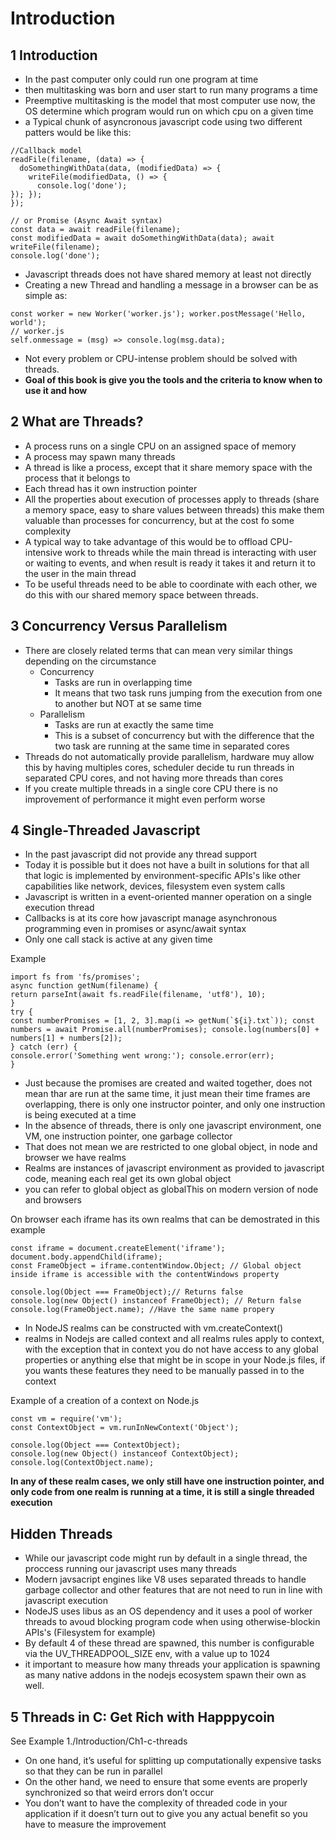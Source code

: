 # Introduction

## 1 Introduction

- In the past computer only could run one program at time
- then multitasking was born and user start to run many programs a time
- Preemptive multitasking is the model that most computer use now, the OS determine which program would run on which cpu on a given time
- a Typical chunk of asyncronous javascript code using two different patters would be like this:

```
//Callback model
readFile(filename, (data) => {
  doSomethingWithData(data, (modifiedData) => {
    writeFile(modifiedData, () => {
      console.log('done');
}); });
});

// or Promise (Async Await syntax)
const data = await readFile(filename);
const modifiedData = await doSomethingWithData(data); await writeFile(filename);
console.log('done');
```

- Javascript threads does not have shared memory at least not directly
- Creating a new Thread and handling a message in a browser can be as simple as:

```
const worker = new Worker('worker.js'); worker.postMessage('Hello, world');
// worker.js
self.onmessage = (msg) => console.log(msg.data);
```

- Not every problem or CPU-intense problem should be solved with threads.
- **Goal of this book is give you the tools and the criteria to know when to use it and how**

## 2 What are Threads?

- A process runs on a single CPU on an assigned space of memory
- A process may spawn many threads
- A thread is like a process, except that it share memory space with the process that it belongs to
- Each thread has it own instruction pointer
- All the properties about execution of processes apply to threads (share a memory space, easy to share values between threads) this make them valuable than processes for concurrency, but at the cost fo some complexity
- A typical way to take advantage of this would be to offload CPU-intensive work to threads while the main thread is interacting with user or waiting to events, and when result is ready it takes it and return it to the user in the main thread
- To be useful threads need to be able to coordinate with each other, we do this with our shared memory space between threads.

## 3 Concurrency Versus Parallelism

- There are closely related terms that can mean very similar things depending on the circumstance
  - Concurrency
    - Tasks are run in overlapping time
    - It means that two task runs jumping from the execution from one to another but NOT at se same time
  - Parallelism
    - Tasks are run at exactly the same time
    - This is a subset of concurrency but with the difference that the two task are running at the same time in separated cores
- Threads do not automatically provide parallelism, hardware muy allow this by having multiples cores, scheduler decide tu run threads in separated CPU cores, and not having more threads than cores
- If you create multiple threads in a single core CPU there is no improvement of performance it might even perform worse

## 4 Single-Threaded Javascript

- In the past javascript did not provide any thread support
- Today it is possible but it does not have a built in solutions for that all that logic is implemented by environment-specific APIs's like other capabilities like network, devices, filesystem even system calls
- Javascript is written in a event-oriented manner operation on a single execution thread
- Callbacks is at its core how javascript manage asynchronous programming even in promises or async/await syntax
- Only one call stack is active at any given time

Example

```
import fs from 'fs/promises';
async function getNum(filename) {
return parseInt(await fs.readFile(filename, 'utf8'), 10);
}
try {
const numberPromises = [1, 2, 3].map(i => getNum(`${i}.txt`)); const numbers = await Promise.all(numberPromises); console.log(numbers[0] + numbers[1] + numbers[2]);
} catch (err) {
console.error('Something went wrong:'); console.error(err);
}
```

- Just because the promises are created and waited together, does not mean thar are run at the same time, it just mean their time frames are overlapping, there is only one instructor pointer, and only one instruction is being executed at a time
- In the absence of threads, there is only one javascript environment, one VM, one instruction pointer, one garbage collector
- That does not mean we are restricted to one global object, in node and browser we have realms
- Realms are instances of javascript environment as provided to javascript code, meaning each real get its own global object
- you can refer to global object as globalThis on modern version of node and browsers

On browser each iframe has its own realms that can be demostrated in this example

```
const iframe = document.createElement('iframe');
document.body.appendChild(iframe);
const FrameObject = iframe.contentWindow.Object; // Global object inside iframe is accessible with the contentWindows property

console.log(Object === FrameObject);// Returns false
console.log(new Object() instanceof FrameObject); // Return false
console.log(FrameObject.name); //Have the same name propery
```

- In NodeJS realms can be constructed with vm.createContext()
- realms in Nodejs are called context and all realms rules apply to context, with the exception that in context you do not have access to any global properties or anything else that might be in scope in your Node.js files, if you wants these features they need to be manually passed in to the context

Example of a creation of a context on Node.js

```
const vm = require('vm');
const ContextObject = vm.runInNewContext('Object');

console.log(Object === ContextObject);
console.log(new Object() instanceof ContextObject);
console.log(ContextObject.name);
```

**In any of these realm cases, we only still have one instruction pointer, and only code from one realm is running at a time, it is still a single threaded execution**

## Hidden Threads

- While our javascript code might run by default in a single thread, the proccess running our javascript uses many threads
- Modern javsacript engines like V8 uses separated threads to handle garbage collector and other features that are not need to run in line with javascript execution
- NodeJS uses libus as an OS dependency and it uses a pool of worker threads to avoud blocking program code when using otherwise-blockin APIs's (Filesystem for example)
- By default 4 of these thread are spawned, this number is configurable via the UV_THREADPOOL_SIZE env, with a value up to 1024
- it important to measure how many threads your application is spawning as many native addons in the nodejs ecosystem spawn their own as well.

## 5 Threads in C: Get Rich with Happpycoin

See Example 1./Introduction/Ch1-c-threads

- On one hand, it’s useful for splitting up computationally expensive tasks so that they can be run in parallel
- On the other hand, we need to ensure that some events are properly synchronized so that weird errors don’t occur
- You don’t want to have the
  complexity of threaded code in your application if it doesn’t turn out to give you any actual benefit so you have to measure the improvement
